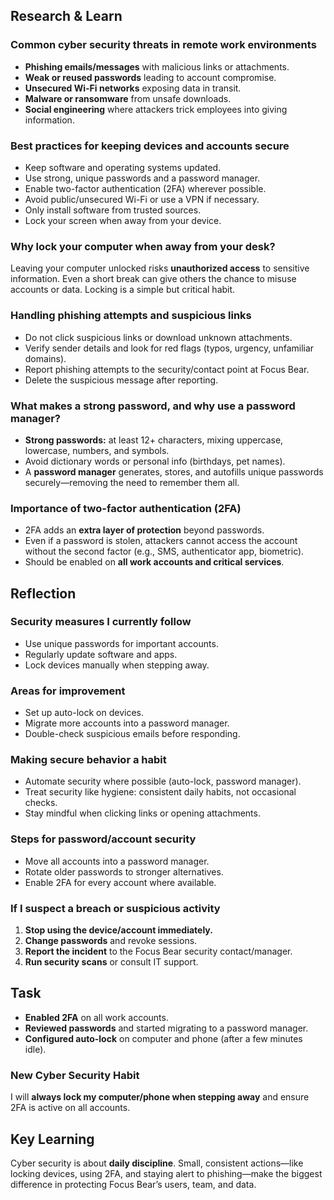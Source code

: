 ## Research & Learn

### Common cyber security threats in remote work environments
- **Phishing emails/messages** with malicious links or attachments.  
- **Weak or reused passwords** leading to account compromise.  
- **Unsecured Wi-Fi networks** exposing data in transit.  
- **Malware or ransomware** from unsafe downloads.  
- **Social engineering** where attackers trick employees into giving information.  

### Best practices for keeping devices and accounts secure
- Keep software and operating systems updated.  
- Use strong, unique passwords and a password manager.  
- Enable two-factor authentication (2FA) wherever possible.  
- Avoid public/unsecured Wi-Fi or use a VPN if necessary.  
- Only install software from trusted sources.  
- Lock your screen when away from your device.  

### Why lock your computer when away from your desk?
Leaving your computer unlocked risks **unauthorized access** to sensitive information. Even a short break can give others the chance to misuse accounts or data. Locking is a simple but critical habit.

### Handling phishing attempts and suspicious links
- Do not click suspicious links or download unknown attachments.  
- Verify sender details and look for red flags (typos, urgency, unfamiliar domains).  
- Report phishing attempts to the security/contact point at Focus Bear.  
- Delete the suspicious message after reporting.  

### What makes a strong password, and why use a password manager?
- **Strong passwords:** at least 12+ characters, mixing uppercase, lowercase, numbers, and symbols.  
- Avoid dictionary words or personal info (birthdays, pet names).  
- A **password manager** generates, stores, and autofills unique passwords securely—removing the need to remember them all.  

### Importance of two-factor authentication (2FA)
- 2FA adds an **extra layer of protection** beyond passwords.  
- Even if a password is stolen, attackers cannot access the account without the second factor (e.g., SMS, authenticator app, biometric).  
- Should be enabled on **all work accounts and critical services**.  


## Reflection

### Security measures I currently follow
- Use unique passwords for important accounts.  
- Regularly update software and apps.  
- Lock devices manually when stepping away.  

### Areas for improvement
- Set up auto-lock on devices.  
- Migrate more accounts into a password manager.  
- Double-check suspicious emails before responding.  

### Making secure behavior a habit
- Automate security where possible (auto-lock, password manager).  
- Treat security like hygiene: consistent daily habits, not occasional checks.  
- Stay mindful when clicking links or opening attachments.  

### Steps for password/account security
- Move all accounts into a password manager.  
- Rotate older passwords to stronger alternatives.  
- Enable 2FA for every account where available.  

### If I suspect a breach or suspicious activity
1. **Stop using the device/account immediately.**  
2. **Change passwords** and revoke sessions.  
3. **Report the incident** to the Focus Bear security contact/manager.  
4. **Run security scans** or consult IT support.  


## Task

- **Enabled 2FA** on all work accounts.  
- **Reviewed passwords** and started migrating to a password manager.  
- **Configured auto-lock** on computer and phone (after a few minutes idle).  

### New Cyber Security Habit
I will **always lock my computer/phone when stepping away** and ensure 2FA is active on all accounts.  


## Key Learning
Cyber security is about **daily discipline**. Small, consistent actions—like locking devices, using 2FA, and staying alert to phishing—make the biggest difference in protecting Focus Bear’s users, team, and data.
